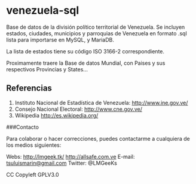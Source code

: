 venezuela-sql
=============

Base de datos de la división político territorial de Venezuela. Se incluyen estados, ciudades, municipios y parroquias de Venezuela en formato .sql lista para importarse en MySQL, y MariaDB.

La lista de estados tiene su código ISO 3166-2 correspondiente.

Proximamente traere la Base de datos Mundial, con Paises y sus respectivos Provincias y States...

Referencias
-----------

1. Instituto Nacional de Estadística de Venezuela: http://www.ine.gov.ve/
2. Consejo Nacional Electoral: http://www.cne.gov.ve/
3. Wikipedia http://es.wikipedia.org/

###Contacto

Para colaborar o hacer correcciones, puedes contactarme a cualquiera de los medios siguientes:

Webs: http://lmgeek.tk/  http://allsafe.com.ve
E-mail: tsuluismarin@gmail.com
Twitter: @LMGeeKs


CC Copyleft GPLV3.0
